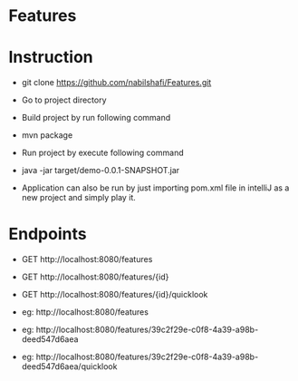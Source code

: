 # Features


# Instruction

- git clone https://github.com/nabilshafi/Features.git

- Go to project directory

- Build project by run following command

- mvn package 

- Run project by execute following command

- java -jar target/demo-0.0.1-SNAPSHOT.jar 

- Application can also be run by just importing pom.xml file in intelliJ as a new project and simply play it. 


# Endpoints


- GET  http://localhost:8080/features
- GET  http://localhost:8080/features/{id}
- GET  http://localhost:8080/features/{id}/quicklook

- eg: http://localhost:8080/features
- eg: http://localhost:8080/features/39c2f29e-c0f8-4a39-a98b-deed547d6aea
- eg: http://localhost:8080/features/39c2f29e-c0f8-4a39-a98b-deed547d6aea/quicklook

